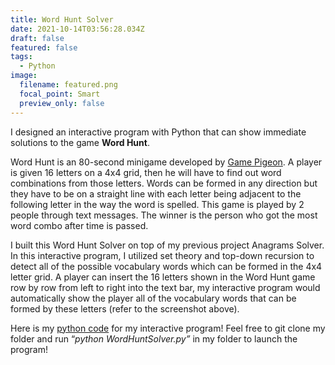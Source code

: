 ```yaml
---
title: Word Hunt Solver
date: 2021-10-14T03:56:28.034Z
draft: false
featured: false
tags:
  - Python
image:
  filename: featured.png
  focal_point: Smart
  preview_only: false
---
```

I designed an interactive program with Python that can show immediate solutions to the game **Word Hunt**. 

Word Hunt is an 80-second minigame developed by [Game Pigeon](http://gamepigeonapp.com/). A player is given 16 letters on a 4x4 grid, then he will have to find out word combinations from those letters. Words can be formed in any direction but they have to be on a straight line with each letter being adjacent to the following letter in the way the word is spelled. This game is played by 2 people through text messages. The winner is the person who got the most word combo after time is passed.

I built this Word Hunt Solver on top of my previous project Anagrams Solver. In this interactive program, I utilized set theory and top-down recursion to detect all of the possible vocabulary words which can be formed in the 4x4 letter grid. A player can insert the 16 letters shown in the Word Hunt game row by row from left to right into the text bar, my interactive program would automatically show the player all of the vocabulary words that can be formed by these letters (refer to the screenshot above).

Here is my [python code](https://github.com/tinghanlin/wordhunt-solver) for my interactive program! Feel free to git clone my folder and run “*python WordHuntSolver.py”* in my folder to launch the program!